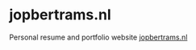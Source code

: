 # jopbertrams.nl

Personal resume and portfolio website
[jopbertrams.nl](http://www.jopbertrams.nl/)

